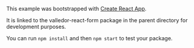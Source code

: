 This example was bootstrapped with [Create React App](https://github.com/facebook/create-react-app).

It is linked to the valledor-react-form package in the parent directory for development purposes.

You can run `npm install` and then `npm start` to test your package.
